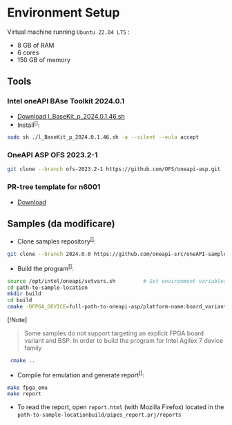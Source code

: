 # Environment Setup

Virtual machine running `Ubuntu 22.04 LTS` :
  * 8 GB of RAM 
  * 6 cores
  * 150 GB of memory

## Tools <a name="ch_tools"></a>
### Intel oneAPI BAse Toolkit 2024.0.1
* [Download l_BaseKit_p_2024.0.1.46.sh](https://registrationcenter-download.intel.com/akdlm/IRC_NAS/163da6e4-56eb-4948-aba3-debcec61c064/l_BaseKit_p_2024.0.1.46.sh)
* Install<sup>[[]](references.md#ref_intel_install)</sup>:
```bash
sudo sh ./l_BaseKit_p_2024.0.1.46.sh -a --silent --eula accept
```

### OneAPI ASP OFS 2023.2-1
```bash
git clone --branch ofs-2023.2-1 https://github.com/OFS/oneapi-asp.git
```

### PR-tree template for n6001
* [Download](https://github.com/OFS/ofs-agx7-pcie-attach/releases/download/ofs-2023.2-1/pr_template-n6001.tar.gz)


## Samples (da modificare)
* Clone samples repository<sup>[[]](references.md#ref_oneapi_asp_get)</sup>:
```bash
git clone --branch 2024.0.0 https://github.com/oneapi-src/oneAPI-samples.git
```
* Build the program<sup>[[]](references.md#ref_oneapi_asp_get)</sup>:
```bash
source /opt/intel/oneapi/setvars.sh         # Set environment variables (on every new terminal window)
cd path-to-sample-location
mkdir build
cd build
cmake -DFPGA_DEVICE=full-path-to-oneapi-asp/platform-name:board_variant ..
```
[!Note]
> Some samples do not support targeting an explicit FPGA board variant and BSP. In order to build the program for Intel Agilex 7 device family
```bash
 cmake ..
```

* Compile for emulation and generate report<sup>[[]](references.md#ref_oneapi_asp_get)</sup>:
```bash
make fpga_emu       
make report
```
* To read the report, open `report.html` (with Mozilla Firefox) located in the `path-to-sample-locationbuild/pipes_report.prj/reports` 
